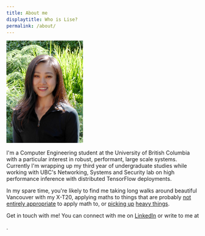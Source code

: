 ```yaml
---
title: About me
displaytitle: Who is Lise?
permalink: /about/
---
```

![Photograph of Lise](/assets/lise-savard-portrait.png)

I'm a Computer Engineering student at the University of British Columbia with a particular interest in robust, performant, large scale systems. Currently I'm wrapping up my third year of undergraduate studies while working with UBC's Networking, Systems and Security lab on high performance inference with distributed TensorFlow deployments.

In my spare time, you're likely to find me taking long walks around beautiful Vancouver with my X-T20, applying maths to things that are probably [not entirely appropriate](/cost-children-motherhood/) to apply math to, or [picking up](https://youtu.be/jkYpXnZ2uf8) [heavy things](https://youtu.be/iIvTeIvaghg).
  
Get in touch with me! You can connect with me on [LinkedIn](https://www.linkedin.com/in/lsava) or write to me at
<script>printEmail();</script>.